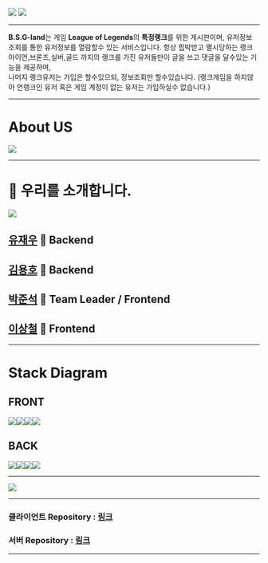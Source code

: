 ![](https://images.velog.io/images/pp8960/post/9bffb870-7a4f-4138-929e-b68a01d8904b/cooltext376116355185636.png)
![](https://ifh.cc/g/UJERS3.jpg)
___
**B.S.G-land**는 게임 **League of Legends**의 **특정랭크**를 위한 게시판이며, 유저정보 조회를 통한 유저정보를 열람할수 있는 서비스입니다.
항상 핍박받고 멸시당하는 랭크 아이언,브론즈,실버,골드 까지의 랭크를 가진 유저들만이 글을 쓰고 댓글을 달수있는 기능을 제공하며,<br>
나머지 랭크유저는 가입은 할수있으되, 정보조회만 할수있습니다. (랭크게임을 하지않아 언랭크인 유저 혹은 게임 계정이 없는 유저는 가입하실수 없습니다.)
___
# About US
![](https://ifh.cc/g/eqXtxA.gif)
___
# :information_desk_person: 우리를 소개합니다.
![](https://ifh.cc/g/mSk4YS.gif)

## [유재우](https://github.com/yuJaeWoo) 🏴 Backend
## [김용호](https://github.com/Yongho5580) 🏴 Backend
## [박준석](https://github.com/wnstjr0317) 🏁 Team Leader / Frontend
## [이상철](https://github.com/ning1315) 🏁 Frontend
___
# Stack Diagram<br>
## FRONT
![](https://img.shields.io/badge/FRONT-REACT-00AEFF?style=for-the-badge&logo=React)![](https://img.shields.io/badge/FRONT-REACTHOOKS-00AEFF?style=for-the-badge&logo=React)![](https://img.shields.io/badge/FRONT-REDUX-darkviolet?style=for-the-badge&logo=Redux)![](https://img.shields.io/badge/FRONT-REDUXTHUNK-darkviolet?style=for-the-badge&logo=Redux)
## BACK
![](https://img.shields.io/badge/BACK-NODEJS-339933?style=for-the-badge&logo=Node.js)![](https://img.shields.io/badge/BACK-MySQL-4479A1?style=for-the-badge&logo=MySQL)![](https://img.shields.io/badge/BACK-SEQUELIZE-3178C6?style=for-the-badge&logo=CodeSandbox)![](https://img.shields.io/badge/BACK-AWS-FF9900?style=for-the-badge&logo=Amazon)
___
![](https://images.velog.io/images/pp8960/post/27b8e33d-3b06-4a88-9bde-baebf23ef760/stack%20(1).png)
___
### 클라이언트 Repository : [링크](https://github.com/codestates/bsg-client/wiki)
### 서버 Repository : [링크](https://github.com/codestates/bsg-server)
___
